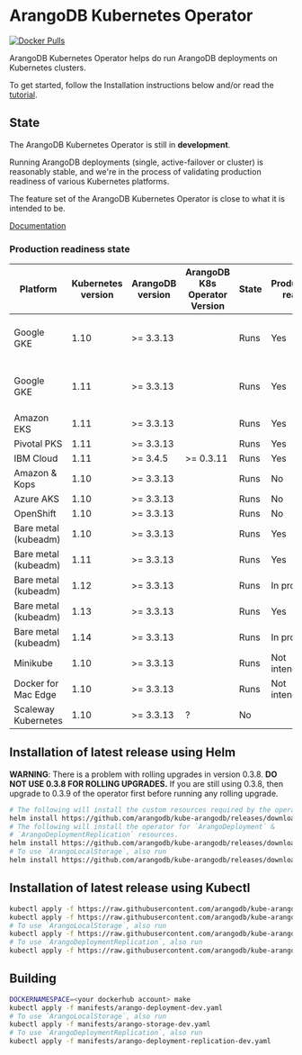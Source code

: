 # ArangoDB Kubernetes Operator

[![Docker Pulls](https://img.shields.io/docker/pulls/arangodb/kube-arangodb.svg)](https://hub.docker.com/r/arangodb/kube-arangodb/)

ArangoDB Kubernetes Operator helps do run ArangoDB deployments
on Kubernetes clusters.

To get started, follow the Installation instructions below and/or
read the [tutorial](./docs/Manual/Tutorials/Kubernetes/README.md).

## State

The ArangoDB Kubernetes Operator is still in **development**.

Running ArangoDB deployments (single, active-failover or cluster)
is reasonably stable, and we're in the process of validating
production readiness of various Kubernetes platforms.

The feature set of the ArangoDB Kubernetes Operator is close to what
it is intended to be.

[Documentation](./docs/README.md)

### Production readiness state

| Platform             | Kubernetes version | ArangoDB version | ArangoDB K8s Operator Version | State | Production ready | Remarks               |
|----------------------|--------------------|------------------|-------------------------------|-------|------------------|-----------------------|
| Google GKE           | 1.10               | >= 3.3.13        |                               | Runs  | Yes              | Don't use micro nodes |
| Google GKE           | 1.11               | >= 3.3.13        |                               | Runs  | Yes              | Don't use micro nodes |
| Amazon EKS           | 1.11               | >= 3.3.13        |                               | Runs  | Yes              |                       |
| Pivotal PKS          | 1.11               | >= 3.3.13        |                               | Runs  | Yes              |                       |
| IBM Cloud            | 1.11               | >= 3.4.5         |          >= 0.3.11            | Runs  | Yes              |                       |
| Amazon & Kops        | 1.10               | >= 3.3.13        |                               | Runs  | No               |                       |
| Azure AKS            | 1.10               | >= 3.3.13        |                               | Runs  | No               |                       |
| OpenShift            | 1.10               | >= 3.3.13        |                               | Runs  | No               |                       |
| Bare metal (kubeadm) | 1.10               | >= 3.3.13        |                               | Runs  | Yes              |                       |
| Bare metal (kubeadm) | 1.11               | >= 3.3.13        |                               | Runs  | Yes              |                       |
| Bare metal (kubeadm) | 1.12               | >= 3.3.13        |                               | Runs  | In progress      |                       |
| Bare metal (kubeadm) | 1.13               | >= 3.3.13        |                               | Runs  | Yes              |                       |
| Bare metal (kubeadm) | 1.14               | >= 3.3.13        |                               | Runs  | In progress      |                       |
| Minikube             | 1.10               | >= 3.3.13        |                               | Runs  | Not intended     |                       |
| Docker for Mac Edge  | 1.10               | >= 3.3.13        |                               | Runs  | Not intended     |                       |
| Scaleway Kubernetes  | 1.10               | >= 3.3.13        | ?                             | No    |                  |                       |

## Installation of latest release using Helm

**WARNING**: There is a problem with rolling upgrades in version 0.3.8.
**DO NOT USE 0.3.8 FOR ROLLING UPGRADES.** If you are still using 0.3.8,
then upgrade to 0.3.9 of the operator first before running any rolling
upgrade.

```bash
# The following will install the custom resources required by the operators.
helm install https://github.com/arangodb/kube-arangodb/releases/download/0.3.9/kube-arangodb-crd.tgz
# The following will install the operator for `ArangoDeployment` &
# `ArangoDeploymentReplication` resources.
helm install https://github.com/arangodb/kube-arangodb/releases/download/0.3.9/kube-arangodb.tgz
# To use `ArangoLocalStorage`, also run
helm install https://github.com/arangodb/kube-arangodb/releases/download/0.3.9/kube-arangodb-storage.tgz
```

## Installation of latest release using Kubectl

```bash
kubectl apply -f https://raw.githubusercontent.com/arangodb/kube-arangodb/0.3.9/manifests/arango-crd.yaml
kubectl apply -f https://raw.githubusercontent.com/arangodb/kube-arangodb/0.3.9/manifests/arango-deployment.yaml
# To use `ArangoLocalStorage`, also run
kubectl apply -f https://raw.githubusercontent.com/arangodb/kube-arangodb/0.3.9/manifests/arango-storage.yaml
# To use `ArangoDeploymentReplication`, also run
kubectl apply -f https://raw.githubusercontent.com/arangodb/kube-arangodb/0.3.9/manifests/arango-deployment-replication.yaml
```

## Building

```bash
DOCKERNAMESPACE=<your dockerhub account> make
kubectl apply -f manifests/arango-deployment-dev.yaml
# To use `ArangoLocalStorage`, also run
kubectl apply -f manifests/arango-storage-dev.yaml
# To use `ArangoDeploymentReplication`, also run
kubectl apply -f manifests/arango-deployment-replication-dev.yaml
```

